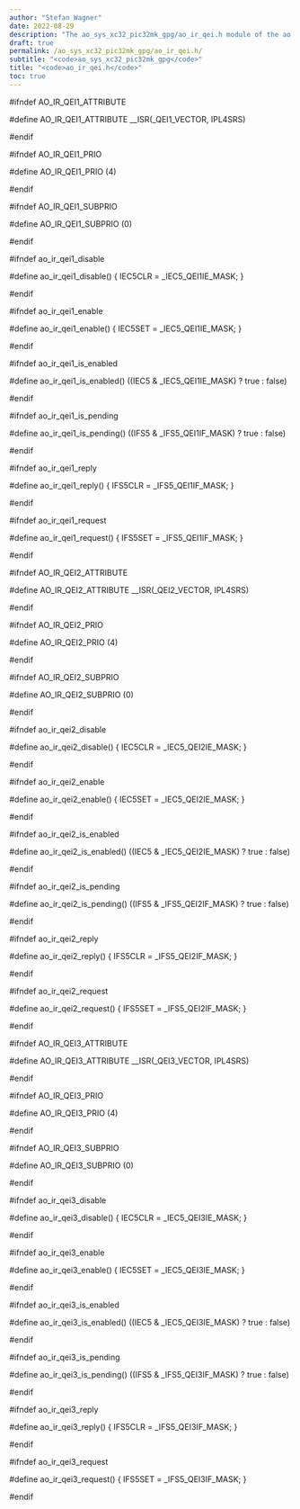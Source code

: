 ```yaml
---
author: "Stefan Wagner"
date: 2022-08-29
description: "The ao_sys_xc32_pic32mk_gpg/ao_ir_qei.h module of the ao real-time operating system."
draft: true
permalink: /ao_sys_xc32_pic32mk_gpg/ao_ir_qei.h/ 
subtitle: "<code>ao_sys_xc32_pic32mk_gpg</code>"
title: "<code>ao_ir_qei.h</code>"
toc: true
---
```


#ifndef AO_IR_QEI1_ATTRIBUTE

#define AO_IR_QEI1_ATTRIBUTE        __ISR(_QEI1_VECTOR, IPL4SRS)

#endif

#ifndef AO_IR_QEI1_PRIO

#define AO_IR_QEI1_PRIO             (4)

#endif

#ifndef AO_IR_QEI1_SUBPRIO

#define AO_IR_QEI1_SUBPRIO          (0)

#endif

#ifndef ao_ir_qei1_disable

#define ao_ir_qei1_disable()        { IEC5CLR = _IEC5_QEI1IE_MASK; }

#endif

#ifndef ao_ir_qei1_enable

#define ao_ir_qei1_enable()         { IEC5SET = _IEC5_QEI1IE_MASK; }

#endif

#ifndef ao_ir_qei1_is_enabled

#define ao_ir_qei1_is_enabled()     ((IEC5 & _IEC5_QEI1IE_MASK) ? true : false)

#endif

#ifndef ao_ir_qei1_is_pending

#define ao_ir_qei1_is_pending()     ((IFS5 & _IFS5_QEI1IF_MASK) ? true : false)

#endif

#ifndef ao_ir_qei1_reply

#define ao_ir_qei1_reply()          { IFS5CLR = _IFS5_QEI1IF_MASK; }

#endif

#ifndef ao_ir_qei1_request

#define ao_ir_qei1_request()        { IFS5SET = _IFS5_QEI1IF_MASK; }

#endif

#ifndef AO_IR_QEI2_ATTRIBUTE

#define AO_IR_QEI2_ATTRIBUTE        __ISR(_QEI2_VECTOR, IPL4SRS)

#endif

#ifndef AO_IR_QEI2_PRIO

#define AO_IR_QEI2_PRIO             (4)

#endif

#ifndef AO_IR_QEI2_SUBPRIO

#define AO_IR_QEI2_SUBPRIO          (0)

#endif

#ifndef ao_ir_qei2_disable

#define ao_ir_qei2_disable()        { IEC5CLR = _IEC5_QEI2IE_MASK; }

#endif

#ifndef ao_ir_qei2_enable

#define ao_ir_qei2_enable()         { IEC5SET = _IEC5_QEI2IE_MASK; }

#endif

#ifndef ao_ir_qei2_is_enabled

#define ao_ir_qei2_is_enabled()     ((IEC5 & _IEC5_QEI2IE_MASK) ? true : false)

#endif

#ifndef ao_ir_qei2_is_pending

#define ao_ir_qei2_is_pending()     ((IFS5 & _IFS5_QEI2IF_MASK) ? true : false)

#endif

#ifndef ao_ir_qei2_reply

#define ao_ir_qei2_reply()          { IFS5CLR = _IFS5_QEI2IF_MASK; }

#endif

#ifndef ao_ir_qei2_request

#define ao_ir_qei2_request()        { IFS5SET = _IFS5_QEI2IF_MASK; }

#endif

#ifndef AO_IR_QEI3_ATTRIBUTE

#define AO_IR_QEI3_ATTRIBUTE        __ISR(_QEI3_VECTOR, IPL4SRS)

#endif

#ifndef AO_IR_QEI3_PRIO

#define AO_IR_QEI3_PRIO             (4)

#endif

#ifndef AO_IR_QEI3_SUBPRIO

#define AO_IR_QEI3_SUBPRIO          (0)

#endif

#ifndef ao_ir_qei3_disable

#define ao_ir_qei3_disable()        { IEC5CLR = _IEC5_QEI3IE_MASK; }

#endif

#ifndef ao_ir_qei3_enable

#define ao_ir_qei3_enable()         { IEC5SET = _IEC5_QEI3IE_MASK; }

#endif

#ifndef ao_ir_qei3_is_enabled

#define ao_ir_qei3_is_enabled()     ((IEC5 & _IEC5_QEI3IE_MASK) ? true : false)

#endif

#ifndef ao_ir_qei3_is_pending

#define ao_ir_qei3_is_pending()     ((IFS5 & _IFS5_QEI3IF_MASK) ? true : false)

#endif

#ifndef ao_ir_qei3_reply

#define ao_ir_qei3_reply()          { IFS5CLR = _IFS5_QEI3IF_MASK; }

#endif

#ifndef ao_ir_qei3_request

#define ao_ir_qei3_request()        { IFS5SET = _IFS5_QEI3IF_MASK; }

#endif

